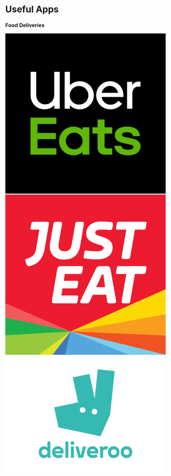 # Useful Apps 
### Food Deliveries     
![Uber Eats](../images/image48.png)      ![Just Eat](../images/image51.png)      ![Deliveroo](../images/image50.png)
